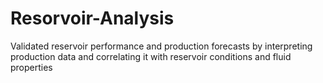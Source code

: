# Resorvoir-Analysis
Validated reservoir performance and production forecasts by interpreting production data and correlating it with reservoir conditions and fluid properties
